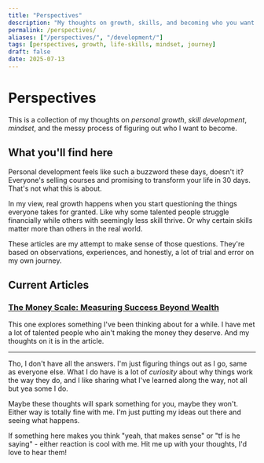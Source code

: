 ```yaml
---
title: "Perspectives"
description: "My thoughts on growth, skills, and becoming who you want to be. Not your typical self-help content."
permalink: /perspectives/
aliases: ["/perspectives/", "/development/"]
tags: [perspectives, growth, life-skills, mindset, journey]
draft: false
date: 2025-07-13
---
```


# Perspectives

This is a collection of my thoughts on _personal growth_, _skill development_, _mindset_, and the messy process of figuring out who I want to become.

## What you'll find here

Personal development feels like such a buzzword these days, doesn't it? Everyone's selling courses and promising to transform your life in 30 days. That's not what this is about.

In my view, real growth happens when you start questioning the things everyone takes for granted. Like why some talented people struggle financially while others with seemingly less skill thrive. Or why certain skills matter more than others in the real world.

These articles are my attempt to make sense of those questions. They're based on observations, experiences, and honestly, a lot of trial and error on my own journey.

## Current Articles

### [The Money Scale: Measuring Success Beyond Wealth](/perspectives/the-money-scale/)

This one explores something I've been thinking about for a while. I have met a lot of talented people who ain't making the money they deserve. And my thoughts on it is in the article.

---

Tho, I don't have all the answers. I'm just figuring things out as I go, same as everyone else. What I do have is a lot of _curiosity_ about why things work the way they do, and I like sharing what I've learned along the way, not all but yea some I do.

Maybe these thoughts will spark something for you, maybe they won't. Either way is totally fine with me. I'm just putting my ideas out there and seeing what happens.

If something here makes you think "yeah, that makes sense" or "tf is he saying" - either reaction is cool with me. Hit me up with your thoughts, I'd love to hear them!